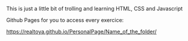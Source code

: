 This is just a little bit of trolling and learning HTML, CSS and Javascript

Github Pages for you to access every exercice:

https://realtoya.github.io/PersonalPage/Name_of_the_folder/
